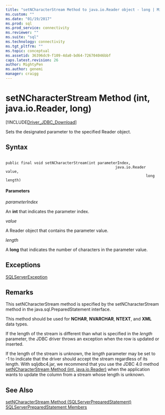 ```yaml
---
title: "setNCharacterStream Method to java.io.Reader object - long | Microsoft Docs"
ms.custom: ""
ms.date: "01/19/2017"
ms.prod: sql
ms.prod_service: connectivity
ms.reviewer: ""
ms.suite: "sql"
ms.technology: connectivity
ms.tgt_pltfrm: ""
ms.topic: conceptual
ms.assetid: 36396dc9-f109-4da0-bd64-726704046bbf
caps.latest.revision: 26
author: MightyPen
ms.author: genemi
manager: craigg
---
```

# setNCharacterStream Method (int, java.io.Reader, long)
[!INCLUDE[Driver_JDBC_Download](../../../includes/driver_jdbc_download.md)]

  Sets the designated parameter to the specified Reader object.  
  
## Syntax  
  
```  
  
public final void setNCharacterStream(int parameterIndex,  
                                                  java.io.Reader value,  
                                                                long length)  
```  
  
#### Parameters  
 *parameterIndex*  
  
 An **int** that indicates the parameter index.  
  
 *value*  
  
 A Reader object that contains the parameter value.  
  
 *length*  
  
 A **long** that indicates the number of characters in the parameter value.  
  
## Exceptions  
 [SQLServerException](../../../connect/jdbc/reference/sqlserverexception-class.md)  
  
## Remarks  
 This setNCharacterStream method is specified by the setNCharacterStream method in the java.sql.PreparedStatement interface.  
  
 This method should be used for **NCHAR**, **NVARCHAR**, **NTEXT**, and **XML** data types.  
  
 If the length of the stream is different than what is specified in the *length* parameter, the JDBC driver throws an exception when the row is updated or inserted.  
  
 If the length of the stream is unknown, the *length* parameter may be set to -1 to indicate that the driver should accept the stream regardless of its length. With sqljdbc4.jar, we recommend that you use the JDBC 4.0 method [setNCharacterStream Method &#40;int, java.io.Reader&#41;](../../../connect/jdbc/reference/setncharacterstream-method-int-java-io-reader.md) when the application wants to update the column from a stream whose length is unknown.  
  
## See Also  
 [setNCharacterStream Method &#40;SQLServerPreparedStatement&#41;](../../../connect/jdbc/reference/setncharacterstream-method-sqlserverpreparedstatement.md)   
 [SQLServerPreparedStatement Members](../../../connect/jdbc/reference/sqlserverpreparedstatement-members.md)  
  
  
